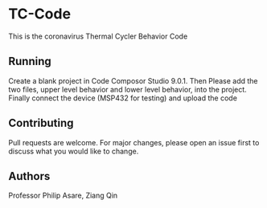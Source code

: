 # TC-Code
This is the coronavirus Thermal Cycler Behavior Code
## Running

Create a blank project in Code Composor Studio 9.0.1.
Then Please add the two files, upper level behavior and lower level behavior, into the project.
Finally connect the device (MSP432 for testing) and upload the code

## Contributing
Pull requests are welcome. For major changes, please open an issue first to discuss what you would like to change.

## Authors 
Professor Philip Asare, Ziang Qin
